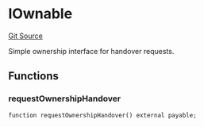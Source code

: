 # IOwnable
[Git Source](https://github.com/NaniDAO/accounts/blob/1860887bd5c981e1101c3912599ab1867241e8af/src/ownership/Keys.sol)

Simple ownership interface for handover requests.


## Functions
### requestOwnershipHandover


```solidity
function requestOwnershipHandover() external payable;
```

